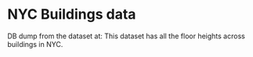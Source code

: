 # NYC Buildings data

DB dump from the dataset at:
This dataset has all the floor heights across buildings in NYC.